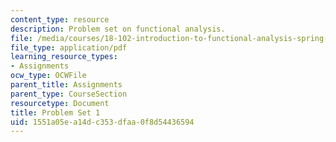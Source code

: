 ```yaml
---
content_type: resource
description: Problem set on functional analysis.
file: /media/courses/18-102-introduction-to-functional-analysis-spring-2009/1551a05ea14dc353dfaa0f8d54436594_MIT18_102s09_pset01.pdf
file_type: application/pdf
learning_resource_types:
- Assignments
ocw_type: OCWFile
parent_title: Assignments
parent_type: CourseSection
resourcetype: Document
title: Problem Set 1
uid: 1551a05e-a14d-c353-dfaa-0f8d54436594
---
```

